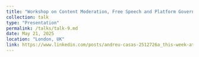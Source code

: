 ```yaml
---
title: "Workshop on Content Moderation, Free Speech and Platform Governance, Royal Holloway, University of London"
collection: talk
type: "Presentation"
permalink: /talks/talk-9.md
date: May 21, 2025
location: "London, UK"
link: https://www.linkedin.com/posts/andreu-casas-2512726a_this-week-at-the-the-new-political-communication-ugcPost-7331755986145198080-vzBG?utm_source=share&utm_medium=member_desktop&rcm=ACoAACYQCkEBOzNXsFujODaJJdSTfcfsvlLrUFo
---
```

